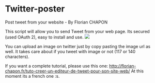 # Twitter-poster

Post tweet from your website - By Florian CHAPON

This script will allow you to send Tweet from your web page. Its secured (used OAuth 2), easy to install and use. 
<img src="https://raw.githubusercontent.com/florianchapon/twitter-poster/master/img/twitter_login.png"></img>

You can upload an image on twitter just by copy pasting the image url as well. It takes care about if you tweet with image or 
not (117 or 140 characters).

If you want a complete tutorial, please use this one: http://florian-chapon.fr/tuto-creer-un-editeur-de-tweet-pour-son-site-web/
At this moment its a french one :s.
